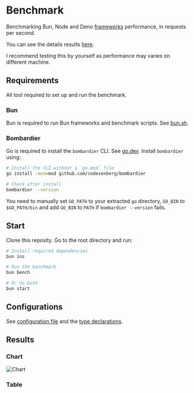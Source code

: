 # Benchmark
Benchmarking Bun, Node and Deno [frameworks](/src) performance, in requests per second.

You can see the details results [here](/results/index.md). 

I recommend testing this by yourself as performance may varies on different machine.

## Requirements
All tool required to set up and run the benchmark.

### Bun
Bun is required to run Bun frameworks and benchmark scripts. See [bun.sh](https://bun.sh).

### Bombardier
Go is required to install the `bombardier` CLI. See [go.dev](https://go.dev).
Install `bombardier` using:
```bash
# Install the CLI without a `go.mod` file
go install -mod=mod github.com/codesenberg/bombardier

# Check after install
bombardier --version
```
You need to manually set `GO_PATH` to your extracted `go` directory, `GO_BIN` to `$GO_PATH/bin` and add `GO_BIN` to `PATH` if `bombardier --version` fails.

## Start
Clone this reposity. Go to the root directory and run:
```bash
# Install required dependencies
bun ins

# Run the benchmark
bun bench

# Or do both
bun start
```

## Configurations
See [configuration file](/config.ts) and the [type declarations](/lib/types.ts). 

## Results

### Chart
![Chart](/results/chart.png)

### Table 

